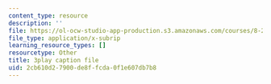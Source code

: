 ```yaml
---
content_type: resource
description: ''
file: https://ol-ocw-studio-app-production.s3.amazonaws.com/courses/8-286-the-early-universe-fall-2013/2cb610d27900de8ffcda0f1e607db7b8_U_Ot1PTuUv4.srt
file_type: application/x-subrip
learning_resource_types: []
resourcetype: Other
title: 3play caption file
uid: 2cb610d2-7900-de8f-fcda-0f1e607db7b8
---
```

